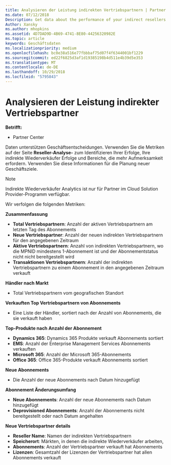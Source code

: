 ```yaml
---
title: Analysieren der Leistung indirekten Vertriebspartnern | Partner Center
ms.date: 07/12/2018
Description: Get data about the performance of your indirect resellers.
Author: Xansky
ms.author: mhopkins
ms.assetid: 4D7DAD9D-4B69-4741-8E80-44256320982E
ms.topic: article
keywords: Geschäftsdaten
ms.localizationpriority: medium
ms.openlocfilehash: bc0e38a516e77fbbbaf75d07f4f6344001bf1229
ms.sourcegitcommit: ed22f6825d3af1d19385198b4d511e4b39d5e353
ms.translationtype: MT
ms.contentlocale: de-DE
ms.lasthandoff: 10/29/2018
ms.locfileid: "5795843"
---
```

# <a name="analyze-indirect-resellers-performance"></a>Analysieren der Leistung indirekter Vertriebspartner 

**Betrifft:**
- Partner Center

Daten unterstützen Geschäftsentscheidungen. Verwenden Sie die Metriken auf der Seite **Reseller-Analyse-** zum Identifizieren Ihrer Erfolge, Ihre indirekte Wiederverkäufer Erfolge und Bereiche, die mehr Aufmerksamkeit erfordern. Verwenden Sie diese Informationen für die Planung neuer Geschäftsziele.

> [!NOTE]
> Indirekte Wiederverkäufer Analytics ist nur für Partner im Cloud Solution Provider-Programm verfügbar.

Wir verfolgen die folgenden Metriken:

**Zusammenfassung**  
 - **Total Vertriebspartnern**: Anzahl der aktiven Vertriebspartnern am letzten Tag des Abonnements  
 - **Neue Vertriebspartner**: Anzahl der neuen indirekten Vertriebspartnern für den angegebenen Zeitraum  
 - **Aktive Vertriebspartnern**: Anzahl von indirekten Vertriebspartnern, wo die MPNID mindestens 1-Abonnement ist und der Abonnementstatus nicht nicht bereitgestellt wird  
 - **Transaktionen Vertriebspartnern**: Anzahl der indirekten Vertriebspartnern zu einem Abonnement in den angegebenen Zeitraum verkauft  

**Händler nach Markt**  
 - Total Vertriebspartnern vom geografischen Standort  

**Verkauften Top Vertriebspartnern von Abonnements**
 - Eine Liste der Händler, sortiert nach der Anzahl von Abonnements, die sie verkauft haben  

**Top-Produkte nach Anzahl der Abonnement**  
 - **Dynamics 365**: Dynamics 365 Produkte verkauft Abonnements sortiert  
 - **EMS**: Anzahl der Enterprise Management Services Abonnements verkauften  
 - **Microsoft 365**: Anzahl der Microsoft 365-Abonnements  
 - **Office 365**: Office 365-Produkte verkauft Abonnements sortiert  

**Neue Abonnements**  
 - Die Anzahl der neue Abonnements nach Datum hinzugefügt  

**Abonnement Änderungsumfang**  
 - **Neue Abonnements**: Anzahl der neue Abonnements nach Datum hinzugefügt  
 - **Deprovisioned Abonnements**: Anzahl der Abonnements nicht bereitgestellt oder nach Datum angehalten  

**Neue Vertriebspartner details**  
 - **Reseller Name**: Namen der indirekten Vertriebspartnern  
 - **Speicherort**: Märkten, in denen die indirekte Wiederverkäufer arbeiten,  
 - **Abonnements**: Anzahl der Vertriebspartner verkauft hat Abonnements  
 - **Lizenzen**: Gesamtzahl der Lizenzen der Vertriebspartner hat allen Abonnements verkauft  
  
  